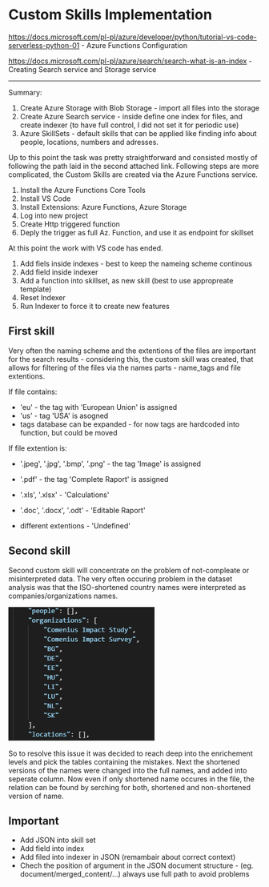 # Custom Skills Implementation

https://docs.microsoft.com/pl-pl/azure/developer/python/tutorial-vs-code-serverless-python-01 - Azure Functions Configuration

https://docs.microsoft.com/pl-pl/azure/search/search-what-is-an-index - Creating Search service and Storage service

<hr> 

Summary:

1. Create Azure Storage with Blob Storage - import all files into the storage
2. Create Azure Search service - inside define one index for files, and create indexer (to have full control, I did not set it for periodic use)
3. Azure SkillSets - default skills that can be applied like finding info about people, locations, numbers and adresses.

Up to this point the task was pretty straightforward and consisted mostly of following the path laid in the second attached link. Following steps are more complicated, the Custom Skills are created via the Azure Functions service.

1. Install the Azure Functions Core Tools 
2. Install VS Code
3. Install Extensions: Azure Functions, Azure Storage
4. Log into new project
5. Create Http triggered function
6. Deply the trigger as full Az. Function, and use it as endpoint for skillset

At this point the work with VS code has ended.

1. Add fiels inside indexes - best to keep the nameing scheme continous
2. Add field inside indexer 
3. Add a function into skillset, as new skill (best to use appropreate template)
4. Reset Indexer
5. Run Indexer to force it to create new features

## First skill

Very often the naming scheme and the extentions of the files are important for the search results - considering this, the custom skill was created, that allows for filtering of the files via the names parts - name_tags and file extentions.

If file contains:

- 'eu' - the tag with 'European Union' is assigned
- 'us' - tag 'USA' is asogned 
- tags database can be expanded - for now tags are hardcoded into function, but could be moved

If file extention is:

- '.jpeg', '.jpg', '.bmp', '.png' - the tag 'Image'  is assigned

- '.pdf' - the tag 'Complete Raport' is assigned

- '.xls', '.xlsx' - 'Calculations'

- '.doc', '.docx', '.odt' - 'Editable Raport'

- different extentions - 'Undefined'


## Second skill

Second custom skill will concentrate on the problem of not-compleate or misinterpreted data. The very often occuring problem in the dataset analysis was that the ISO-shortened country names were interpreted as companies/organizations names. 

<img src='img/error.PNG'>

So to resolve this issue it was decided to reach deep into the enrichement levels and pick the tables containing the mistakes. Next the shortened versions of the names were changed into the full names, and added into seperate column. Now even if only shortened name occures in the file, the relation can be found by serching for both, shortened and non-shortened version of name. 

## Important

- Add JSON into skill set
- Add field into index
- Add filed into indexer in JSON (remambair about correct context)
- Chech the position of argument in the JSON document structure - (eg. document/merged_content/...) always use full path to avoid problems